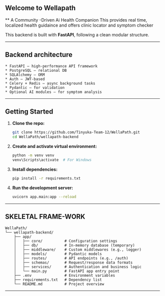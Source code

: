 ## Welcome to Wellapath 
** A Community -Driven Ai Health Companion
This provides real time, localized health guidaince and offers clinic locator and symptom checker

This backend is built with **FastAPI**, following a clean modular structure.

---

##  Backend architecture

```
* FastAPI – high-performance API framework
* PostgreSQL – relational DB
* SQLAlchemy – ORM
* Auth – JWT-based
* Celery + Redis – async background tasks
* Pydantic – for validation
* Optional AI modules – for symptom analysis

```
---

##  Getting Started

1. **Clone the repo:**

   ```bash
   git clone https://github.com/Tinyuka-Team-12/WellaPath.git
   cd WellaPath/wellapath-backend
   ```

2. **Create and activate virtual environment:**

   ```bash
   python -m venv venv
   venv\Scripts\activate  # For Windows
   ```

3. **Install dependencies:**

   ```bash
   pip install -r requirements.txt
   ```

4. **Run the development server:**

   ```bash
   uvicorn app.main:app --reload
   ```

---

## SKELETAL FRAME-WORK

```
WellaPath/
└── wellapath-backend/
    ├── app/
    │   ├── core/          # Configuration settings
    │   ├── db/            # In-memory database (temporary)
    │   ├── middleware/    # Custom middlewares (e.g., logger)
    │   ├── models/        # Pydantic models
    │   ├── routes/        # API endpoints (e.g., /auth)
    │   ├── schemas/       # Request/response data formats
    │   ├── services/      # Authentication and business logic
    │   └── main.py        # FastAPI app entry point
    ├── .env               # Environment variables
    ├── requirements.txt   # Dependency list
    └── README.md          # Project overview
```
---
